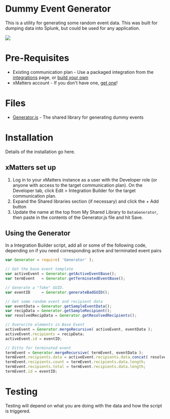 # Dummy Event Generator
This is a utility for generating some random event data. This was built for dumping data into Splunk, but could be used for any application. 

<kbd>
  <img src="https://github.com/xmatters/xMatters-Labs/raw/master/media/disclaimer.png">
</kbd>


# Pre-Requisites
* Existing communication plan - Use a packaged integration from the [integrations](https://xmatters.com/integrations) page, or [build your own](https://support.xmatters.com/hc/en-us/articles/202396229)
* xMatters account - If you don't have one, [get one](https://www.xmatters.com)!


# Files
* [Generator.js](Generator.js) - The shared library for generating dummy events

# Installation
Details of the installation go here. 

## xMatters set up

1. Log in to your xMatters instance as a user with the Developer role (or anyone with access to the target communication plan). On the Developer tab, click Edit > Integration Builder for the target communication plan. 
2. Expand the Shared libraries section (if necessary) and click the + Add button
3. Update the name at the top from My Shared Library to `DataGenerator`, then paste in the contents of the Generator.js file and hit Save.

## Using the Generator
In a Integration Builder script, add all or some of the following code, depending on if you need corresponding active and terminated event pairs

```javascript
var Generator = require( 'Generator' );

// Get the base event template
var activeEvent = Generator.getActiveEventBase();
var termEvent   = Generator.getTerminatedEventBase();

// Generate a "fake" GUID. 
var eventID     = Generator.generateBadGUID();

// Get some random event and recipient data
var eventData = Generator.getSampleEventData();
var recipData = Generator.getSampleRecipient();
var resolvedRecipData = Generator.getResolvedRecipients();

// Overwrite elements in Base Event
activeEvent = Generator.mergeRecursive( activeEvent, eventData );
activeEvent.recipients = recipData;
activeEvent.id = eventID;

// Ditto for terminated event
termEvent = Generator.mergeRecursive( termEvent, eventData );
termEvent.recipients.data = activeEvent.recipients.data.concat( resolvedRecipData );
termEvent.recipients.count = termEvent.recipients.data.length;
termEvent.recipients.total = termEvent.recipients.data.length;
termEvent.id = eventID;

```


# Testing
Testing will depend on what you are doing with the data and how the script is triggered. 


